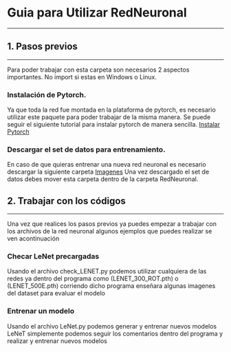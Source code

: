 # Guia para Utilizar RedNeuronal
---
## 1. Pasos previos
---
Para poder trabajar con esta carpeta son necesarios 2 aspectos importantes. No import si estas en Windows o Linux.
### Instalación de Pytorch.

Ya que toda la red fue montada en la plataforma de pytorch, es necesario utilizar este paquete para poder trabajar de la misma manera.
Se puede seguir el siguiente tutorial para instalar pytorch de manera sencilla. [Instalar Pytorch](https://pytorch.org/get-started/locally/)

### Descargar el set de datos para entrenamiento.

En caso de que quieras entrenar una nueva red neuronal es necesario descargar la siguiente carpeta [Imagenes](https://drive.google.com/file/d/1l0Hwp4iuC6g6pmr-L_hbt6QA2glrgVx-/view?usp=share_link)
Una vez descargado el set de datos debes mover esta carpeta dentro de la carpeta RedNeuronal.


## 2. Trabajar con los códigos
---

Una vez que realices los pasos previos ya puedes empezar a trabajar con los archivos de la red neuronal algunos ejemplos que puedes realizar se ven acontinuación

### Checar LeNet precargadas
Usando el archivo check_LENET.py podemos utilizar cualquiera de las redes ya dentro del programa como (LENET_300_ROT.pth) o (LENET_500E.pth) corriendo dicho programa enseñara algunas imagenes del dataset para evaluar el modelo

### Entrenar un modelo
Usando el archivo LeNet.py podemos generar y entrenar nuevos modelos LeNeT simplemente podemos seguir los comentarios dentro del programa y realizar y entrenar nuevos modelos
